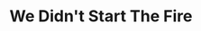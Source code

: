 ---
layout: project_interactive

cardclass: "col-md-6 mt-4 mt-lg-0"
image: assets/images/portfolio/07.jpg
cardtext: "display-9 mb-0 text-white font-alt fw-normal"
focus1: Interactive Media
name: We Didn't Start the Fire
link: "project_detail/WeDidntStartTheFire.html"

title: We Didn't Start The Fire
description: An interactive timeline of the Cold War era.
siteurl: ..\mini_sites\WeDidntStartTheFire\index.html
course: Interactive Digital Media II
semester: Spring 2022
focus: Interactive media

overview: |
    <p class="lead">This project focused on direct and sequential navigation in animation and use of mouse-over call-outs. 	The start and end screens were repurposed from a 2019 Earth Day assignment.</p>

screenshot: "../assets/images/portfolio/07.jpg"

challenge: <p>I wanted to evoke feelings of the 50's and 60's atomic age, as referenced in "We Didn't Start the Fire". </p>

solution: <p>I selected fun mid-century fonts and color palettes for the main content. I used more militaristic fonts and colors for the last frame.</p>

---